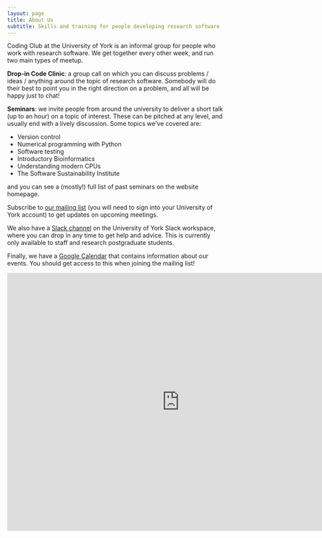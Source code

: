```yaml
---
layout: page
title: About Us
subtitle: Skills and training for people developing research software
---
```


Coding Club at the University of York is an informal group for people who work with research software.
We get together every other week, and run two main types of meetup.

**Drop-in Code Clinic**: a group call on which you can discuss problems / ideas / anything around the 
topic of research software. Somebody will do their best to point you in the right direction on a problem,
and all will be happy just to chat!

**Seminars**: we invite people from around the university to deliver a short talk (up to an hour) on a topic 
of interest. These can be pitched at any level, and usually end with a lively discussion. Some topics we've 
covered are:

* Version control
* Numerical programming with Python
* Software testing
* Introductory Bioinformatics
* Understanding modern CPUs
* The Software Sustainability Institute

and you can see a (mostly!) full list of past seminars on the website homepage.

Subscribe to [our mailing list][1] (you will need to sign into your University of York account) to
get updates on upcoming meetings.

We also have a [Slack channel][2] on the University of York Slack workspace, where you can drop in
any time to get help and advice. This is currently only available to staff and research
postgraduate students.

Finally, we have a [Google Calendar][3] that contains information about our events. You should get access to
this when joining the mailing list!

<iframe src="https://calendar.google.com/calendar/embed?src=c_rupc0j42t327dofm923n1p3abo%40group.calendar.google.com&ctz=Europe%2FLondon" style="border: 0" width="800" height="600" frameborder="0" scrolling="no"></iframe>

[1]: https://groups.google.com/a/york.ac.uk/forum/?hl=en-GB#!forum/research-coding-club-group/join
[2]: https://uoy.slack.com/archives/C015ZG0CVBL
[3]: https://calendar.google.com/calendar/u/0?cid=Y19ydXBjMGo0MnQzMjdkb2ZtOTIzbjFwM2Fib0Bncm91cC5jYWxlbmRhci5nb29nbGUuY29t
